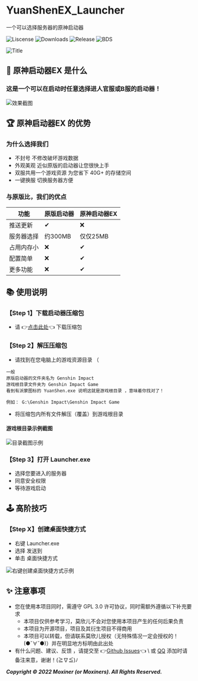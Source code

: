 # YuanShenEX_Launcher
一个可以选择服务器的原神启动器


![Liscense](https://img.shields.io/github/license/Moxiner/YuanShenEx_Launcher)
![Downloads](https://img.shields.io/github/downloads/Moxiner/YuanShenEx_Launcher/total)
![Release](https://img.shields.io/github/v/release/Moxiner/YuanShenEx_Launcher)
![BDS](https://img.shields.io/badge/support--Game--version-3.0.0-red)

![Title](https://github.com/Moxiner/YuanShenEx_Launcher/blob/main/src/title.png)
## 🎁 原神启动器EX 是什么
### 这是一个可以在启动时任意选择进人官服或B服的启动器！
![效果截图](https://github.com/Moxiner/YuanShenEx_Launcher/blob/main/src/%E6%95%88%E6%9E%9C%E6%88%AA%E5%9B%BE.png)


## 🏆 原神启动器EX 的优势
### 为什么选择我们
* 不封号 不修改破坏游戏数据
* 外观美观 近似原版的启动器让您很快上手
* 双服共用一个游戏资源 为您省下 40G+ 的存储空间
* 一键换服 切换服务器方便
### 与原版比，我们的优点
|功能 |原版启动器 |原神启动器EX
----|----|----|
|推送更新|✔|❌
|服务器选择|约300MB|仅仅25MB
|占用内存小|❌|✔
|配置简单|❌|✔
|更多功能|❌|✔


## 📚 使用说明
### 【Step 1】下载启动器压缩包
* 请 👉[点击此处](https://github.com/Moxiner/YuanShenEx_Launcher/releases)👈 下载压缩包
### 【Step 2】解压压缩包
* 请找到在您电脑上的游戏资源目录 （
```
一般 
原版启动器的文件夹名为 Genshin Impact 
游戏根目录文件夹为 Genshin Impact Game
看到有派蒙图标的 YuanShen.exe 说明这就是游戏根目录 ，意味着你找对了！

例如： G:\Genshin Impact\Genshin Impact Game
```
* 将压缩包内所有文件解压（覆盖）到游戏根目录

#### 游戏根目录示例截图
![目录截图示例](https://github.com/Moxiner/YuanShenEx_Launcher/blob/main/src/%E7%9B%AE%E5%BD%95%E5%B1%95%E7%A4%BA.png)

### 【Step 3】打开 Launcher.exe
* 选择您要进入的服务器
* 同意安全权限
* 等待游戏启动
## 🕹 高阶技巧
### 【Step X】创建桌面快捷方式
* 右键 Launcher.exe
* 选择 发送到
* 单击 桌面快捷方式

![右键创建桌面快捷方式示例](https://github.com/Moxiner/YuanShenEx_Launcher/blob/main/src/%E5%8F%B3%E9%94%AE.png)



## ✨ 注意事项
* 您在使用本项目同时，需遵守 GPL 3.0 许可协议，同时需额外遵循以下补充要求
  * 本项目仅供参考学习，莫欣儿不会对您使用本项目产生的任何后果负责
  * 本项目为开源项目，项目及其衍生项目不得商用
  * 本项目可以转载，但请联系莫欣儿授权（无特殊情况一定会授权的！(●ˇ∀ˇ●)）并在明显地方标明由此出处
* 有什么问题、建议、反馈 ，请提交至 👉[Github Issues](https://github.com/Moxiner/YuanShenEx_Launcher/issues)👈 \ 或 [QQ](https://s1.ax1x.com/2022/09/08/vbnzKs.png) 添加时请备注来意，谢谢！(≧∇≦)ﾉ



___Copyright © 2022 Moxiner (or Moxiners). All Rights Reserved.___
